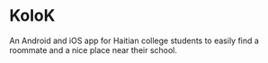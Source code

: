 # KoloK
An Android and iOS app for Haitian college students to easily find a roommate and a nice place near their school.

